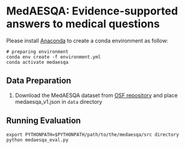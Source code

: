 # MedAESQA: Evidence-supported answers to medical questions



Please install [Anaconda](https://www.anaconda.com/distribution/) to create a conda environment as follow:
```shell script
# preparing environment
conda env create -f environment.yml
conda activate medaesqa
```

## Data Preparation
1) Download the MedAESQA dataset from [OSF repository](https://doi.org/10.17605/OSF.IO/ydbzq) and place medaesqa_v1.json in `data` directory




## Running Evaluation

```shell script
export PYTHONPATH=$PYTHONPATH/path/to/the/medaesqa/src directory
python medaesqa_eval.py
```

